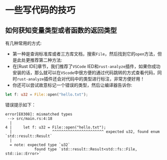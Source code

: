 # 一些写代码的技巧

## 如何获知变量类型或者函数的返回类型
 
有几种常用的方式:
 - 第一种是查询标准库或者三方库文档，搜索`File`，然后找到它的`open`方法，但是此处更推荐第二种方法:
 - 在[Rust IDE]章节，我们推荐了`VSCode` IED和`rust-analyze`插件，如果你成功安装的话，那么就可以在`VScode`中很方便的通过代码跳转的方式查看代码，同时`rust-analyze`插件还会对代码中的类型进行标注，非常方便好用！
 - 你还可以尝试故意标记一个错误的类型，然后让编译器告诉你:

```rust
let f: u32 = File::open("hello.txt");
```
错误提示如下：

```console
error[E0308]: mismatched types
 --> src/main.rs:4:18
  |
4 |     let f: u32 = File::open("hello.txt");
  |                  ^^^^^^^^^^^^^^^^^^^^^^^ expected u32, found enum
`std::result::Result`
  |
  = note: expected type `u32`
             found type `std::result::Result<std::fs::File, std::io::Error>`
```